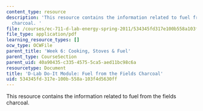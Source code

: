 ```yaml
---
content_type: resource
description: 'This resource contains the information related to fuel from the fields
  charcoal. '
file: /courses/ec-711-d-lab-energy-spring-2011/534345fd317e100b558a103f4d5630ff_MITEC_711S11_read6a.pdf
file_type: application/pdf
learning_resource_types: []
ocw_type: OCWFile
parent_title: 'Week 6: Cooking, Stoves & Fuel'
parent_type: CourseSection
parent_uid: 40a90435-c335-4575-5ca5-aed11bc98c6a
resourcetype: Document
title: 'D-Lab Do-It Module: Fuel from the Fields Charcoal'
uid: 534345fd-317e-100b-558a-103f4d5630ff
---
```

This resource contains the information related to fuel from the fields charcoal. 

